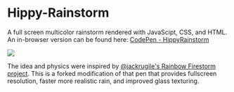 # Hippy-Rainstorm
A full screen multicolor rainstorm rendered with JavaScipt, CSS, and HTML. An in-browser version can be found here: [CodePen - HippyRainstorm](https://codepen.io/DonutsDuncan/pen/KJzMQG)

![](https://github.com/duncancalvert/Hippy-Rainstorm/blob/master/data/Hippy-Rainstorm-Light%20with%20Music.gif)


The idea and physics were inspired by [@jackrugile's Rainbow Firestorm project](https://codepen.io/jackrugile/pen/AokpF). This is a forked modification of that pen that provides fullscreen resolution, faster more realistic rain, and improved glass texturing.
